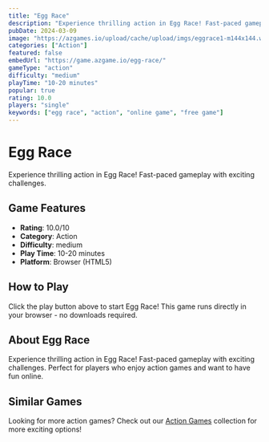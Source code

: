 ```yaml
---
title: "Egg Race"
description: "Experience thrilling action in Egg Race! Fast-paced gameplay with exciting challenges."
pubDate: 2024-03-09
image: "https://azgames.io/upload/cache/upload/imgs/eggrace1-m144x144.webp"
categories: ["Action"]
featured: false
embedUrl: "https://game.azgame.io/egg-race/"
gameType: "action"
difficulty: "medium"
playTime: "10-20 minutes"
popular: true
rating: 10.0
players: "single"
keywords: ["egg race", "action", "online game", "free game"]
---
```


# Egg Race

Experience thrilling action in Egg Race! Fast-paced gameplay with exciting challenges.

## Game Features

- **Rating**: 10.0/10
- **Category**: Action
- **Difficulty**: medium
- **Play Time**: 10-20 minutes
- **Platform**: Browser (HTML5)

## How to Play

Click the play button above to start Egg Race! This game runs directly in your browser - no downloads required.

## About Egg Race

Experience thrilling action in Egg Race! Fast-paced gameplay with exciting challenges. Perfect for players who enjoy action games and want to have fun online.

## Similar Games

Looking for more action games? Check out our [Action Games](/categories/action) collection for more exciting options!
